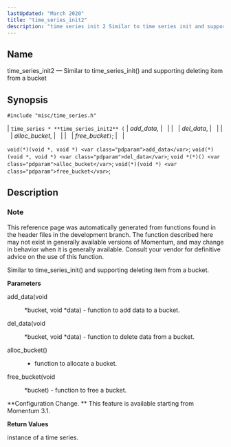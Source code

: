 ```yaml
---
lastUpdated: "March 2020"
title: "time_series_init2"
description: "time series init 2 Similar to time series init and supporting deleting item from a bucket time series time series init 2 add data del data alloc bucket free bucket void void void add data void void void del data void alloc bucket void void free bucket This reference page..."
---
```


<a name="apis.time_series_init2"></a> 
## Name

time_series_init2 — Similar to time_series_init() and supporting deleting item from a bucket

## Synopsis

`#include "misc/time_series.h"`

| `time_series * **time_series_init2** (` | <var class="pdparam">add_data</var>, |   |
|   | <var class="pdparam">del_data</var>, |   |
|   | <var class="pdparam">alloc_bucket</var>, |   |
|   | <var class="pdparam">free_bucket</var>`)`; |   |

`void(*)(void *, void *) <var class="pdparam">add_data</var>`;
`void(*)(void *, void *) <var class="pdparam">del_data</var>`;
`void *(*)() <var class="pdparam">alloc_bucket</var>`;
`void(*)(void *) <var class="pdparam">free_bucket</var>`;<a name="idp63781440"></a> 
## Description

### Note

This reference page was automatically generated from functions found in the header files in the development branch. The function described here may not exist in generally available versions of Momentum, and may change in behavior when it is generally available. Consult your vendor for definitive advice on the use of this function.

Similar to time_series_init() and supporting deleting item from a bucket.

**<a name="idp63784352"></a> Parameters**

<dl class="variablelist">

<dt>add_data(void</dt>

<dd>

*bucket, void *data) - function to add data to a bucket.

</dd>

<dt>del_data(void</dt>

<dd>

*bucket, void *data) - function to delete data from a bucket.

</dd>

<dt>alloc_bucket()</dt>

<dd>

- function to allocate a bucket.

</dd>

<dt>free_bucket(void</dt>

<dd>

*bucket) - function to free a bucket.

</dd>

</dl>

**Configuration Change. ** This feature is available starting from Momentum 3.1.

**<a name="idp63794384"></a> Return Values**

instance of a time series.